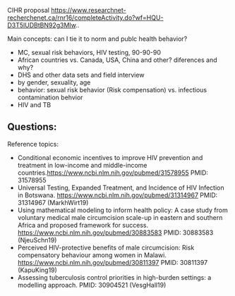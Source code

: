 CIHR proposal https://www.researchnet-recherchenet.ca/rnr16/completeActivity.do?wf=HQU-D3T5lUDBtBN92g3MIw..

Main concepts:  can I tie it to norm and publc health behavior?
- MC, sexual risk behaviors, HIV testing, 90-90-90
- African countries vs. Canada, USA, China and other?  diferences and why?
- DHS and other data sets and field interview
- by gender, sexuality, age
- behavior:  sexual risk behavior (Risk compensation) vs. infectious contamination behvior
- HIV and TB

Questions:
- 


Reference topics:
- Conditional economic incentives to improve HIV prevention and treatment in low-income and middle-income countries.https://www.ncbi.nlm.nih.gov/pubmed/31578955 PMID: 31578955
- Universal Testing, Expanded Treatment, and Incidence of HIV Infection in Botswana. https://www.ncbi.nlm.nih.gov/pubmed/31314967 PMID: 31314967 (MarkhWirt19)
- Using mathematical modeling to inform health policy: A case study from voluntary medical male circumcision scale-up in eastern and southern Africa and proposed framework for success. https://www.ncbi.nlm.nih.gov/pubmed/30883583 PMID: 30883583 (NjeuSchn19)
- Perceived HIV-protective benefits of male circumcision: Risk compensatory behaviour among women in Malawi. https://www.ncbi.nlm.nih.gov/pubmed/30811397 PMID: 30811397 (KapuKing19)
- Assessing tuberculosis control priorities in high-burden settings: a modelling approach. PMID: 30904521 (VesgHall19)
